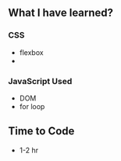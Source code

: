 ## What I have learned?

### CSS

- flexbox
- 

### JavaScript Used

- DOM
- for loop


## Time to Code

- 1-2 hr

